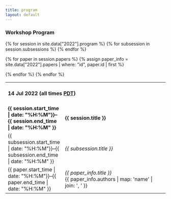 ```yaml
---
title: program
layout: default
---
```


<h3 class="bg-heading">Workshop Program</h3>

<table>
<tr>
    <td style="border-top: 0px" colspan=2><h4>14 Jul 2022 (all times <a href="https://www.timeanddate.com/time/zones/pdt">PDT</a>)</h4></td>
</tr>
{% for session in site.data["2022"].program %}
<tr>
    <td width="15%" style="border-top: 0px"><b>{{ session.start_time | date: "%H:%M"}}–{{ session.end_time | date: "%H:%M" }}</b></td>
    <td style="border-top: 0px"><b>{{ session.title }}</b></td>
</tr>
{% for subsession in session.subsessions %}
<tr>
    <td style="border-top: 0px">{{ subsession.start_time | date: "%H:%M"}}–{{ subsession.end_time | date: "%H:%M" }}</td>
    <td style="border-top: 0px"><em>{{ subsession.title }}</em><!-- <br>{{ subsession.presenter }} would need to be added --></td>
</tr>
{% endfor %}

{% for paper in session.papers %}
{% assign paper_info = site.data["2022"].papers | where: "id", paper.id | first %}
<tr>
    <td style="border-top: 0px">{{ paper.start_time | date: "%H:%M"}}–{{ paper.end_time | date: "%H:%M" }}</td>
    <td style="border-top: 0px"><em>{{ paper_info.title }}</em><br />{{ paper_info.authors | map: 'name' | join: ', ' }}</td>
</tr>
{% endfor %}
{% endfor %}
</table>

